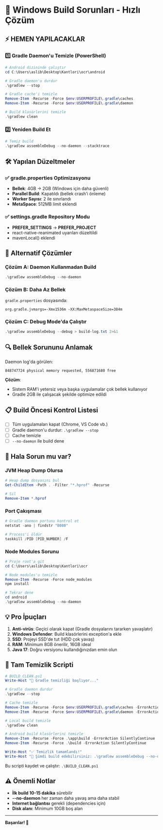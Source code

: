 # 🔧 Windows Build Sorunları - Hızlı Çözüm

## ⚡ HEMEN YAPILACAKLAR

### 1️⃣ Gradle Daemon'u Temizle (PowerShell)
```powershell
# Android dizininde çalıştır
cd C:\Users\aslib\Desktop\Kantlori\ocr\android

# Gradle daemon'u durdur
.\gradlew --stop

# Gradle cache'i temizle
Remove-Item -Recurse -Force $env:USERPROFILE\.gradle\caches
Remove-Item -Recurse -Force $env:USERPROFILE\.gradle\daemon

# Build klasörlerini temizle
.\gradlew clean
```

### 2️⃣ Yeniden Build Et
```powershell
# Temiz build
.\gradlew assembleDebug --no-daemon --stacktrace
```

## 🛠️ Yapılan Düzeltmeler

### ✅ gradle.properties Optimizasyonu
- **Bellek**: 4GB → 2GB (Windows için daha güvenli)
- **Parallel Build**: Kapatıldı (bellek crash'i önleme)
- **Worker Sayısı**: 2 ile sınırlandı
- **MetaSpace**: 512MB limit eklendi

### ✅ settings.gradle Repository Modu
- **PREFER_SETTINGS** → **PREFER_PROJECT**
- react-native-reanimated uyarıları düzeltildi
- mavenLocal() eklendi

## 🚀 Alternatif Çözümler

### Çözüm A: Daemon Kullanmadan Build
```powershell
.\gradlew assembleDebug --no-daemon
```

### Çözüm B: Daha Az Bellek
`gradle.properties` dosyasında:
```properties
org.gradle.jvmargs=-Xmx1536m -XX:MaxMetaspaceSize=384m
```

### Çözüm C: Debug Mode'da Çalıştır
```powershell
.\gradlew assembleDebug --debug > build-log.txt 2>&1
```

## 🔍 Bellek Sorununu Anlamak

Daemon log'da görülen:
```
848747724 physical memory requested, 556871680 free
```

**Çözüm**: 
- Sistem RAM'i yetersiz veya başka uygulamalar çok bellek kullanıyor
- Gradle 2GB ile çalışacak şekilde optimize edildi

## 📋 Build Öncesi Kontrol Listesi

- [ ] Tüm uygulamaları kapat (Chrome, VS Code vb.)
- [ ] Gradle daemon'u durdur: `.\gradlew --stop`
- [ ] Cache temizle
- [ ] `--no-daemon` ile build dene

## 🐛 Hala Sorun mu var?

### JVM Heap Dump Olursa
```powershell
# Heap dump dosyasını bul
Get-ChildItem -Path . -Filter "*.hprof" -Recurse

# Sil
Remove-Item *.hprof
```

### Port Çakışması
```powershell
# Gradle daemon portunu kontrol et
netstat -ano | findstr "8080"

# Process'i öldür
taskkill /PID [PID_NUMBER] /F
```

### Node Modules Sorunu
```powershell
# Proje root'a git
cd C:\Users\aslib\Desktop\Kantlori\ocr

# Node modules'u temizle
Remove-Item -Recurse -Force node_modules
npm install

# Tekrar dene
cd android
.\gradlew assembleDebug --no-daemon
```

## 💡 Pro İpuçları

1. **Anti-virüs**: Geçici olarak kapat (Gradle dosyalarını tararken yavaşlatır)
2. **Windows Defender**: Build klasörlerini exception'a ekle
3. **SSD**: Projeyi SSD'de tut (HDD çok yavaş)
4. **RAM**: Minimum 8GB önerilir, 16GB ideal
5. **Java 17**: Doğru versiyonu kullandığınızdan emin olun

## 🔄 Tam Temizlik Scripti

```powershell
# BUILD_CLEAN.ps1
Write-Host "🧹 Gradle temizliği başlıyor..."

# Gradle daemon durdur
.\gradlew --stop

# Cache temizle
Remove-Item -Recurse -Force $env:USERPROFILE\.gradle\caches -ErrorAction SilentlyContinue
Remove-Item -Recurse -Force $env:USERPROFILE\.gradle\daemon -ErrorAction SilentlyContinue

# Local build temizle
.\gradlew clean

# Android build klasörlerini temizle
Remove-Item -Recurse -Force .\app\build -ErrorAction SilentlyContinue
Remove-Item -Recurse -Force .\build -ErrorAction SilentlyContinue

Write-Host "✅ Temizlik tamamlandı!"
Write-Host "🚀 Şimdi build edebilirsiniz: .\gradlew assembleDebug --no-daemon"
```

Bu scripti kaydet ve çalıştır: `.\BUILD_CLEAN.ps1`

## ⚠️ Önemli Notlar

- **İlk build 10-15 dakika** sürebilir
- **--no-daemon** her zaman daha yavaş ama daha stabil
- **Internet bağlantısı** gerekli (dependencies için)
- **Disk alanı**: Minimum 10GB boş alan

---

**Başarılar! 🎉**
